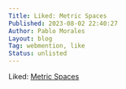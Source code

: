 ```yaml
---
Title: Liked: Metric Spaces
Published: 2023-08-02 22:40:27
Author: Pablo Morales
Layout: blog
Tag: webmention, like
Status: unlisted
---
```

Liked: <a href="https://www.enderverse.org/posts/metric-spaces/" class="u-like-of">Metric Spaces</a>